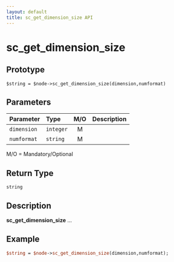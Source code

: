 ```yaml
---
layout: default
title: sc_get_dimension_size API
---
```



sc_get_dimension_size
=====================


Prototype
---------

```
$string = $node->sc_get_dimension_size(dimension,numformat)
```


Parameters
----------

| Parameter | Type     | M/O | Description                                    |
|:----------|:---------|:---:|:-----------------------------------------------|
| `dimension` | `integer` |  M  |                                              |
| `numformat` | `string` |  M  |                                              |

M/O = Mandatory/Optional


Return Type
-----------

`string`


Description
-----------

**sc_get_dimension_size** ...


Example
-------

```perl
$string = $node->sc_get_dimension_size(dimension,numformat);
```
